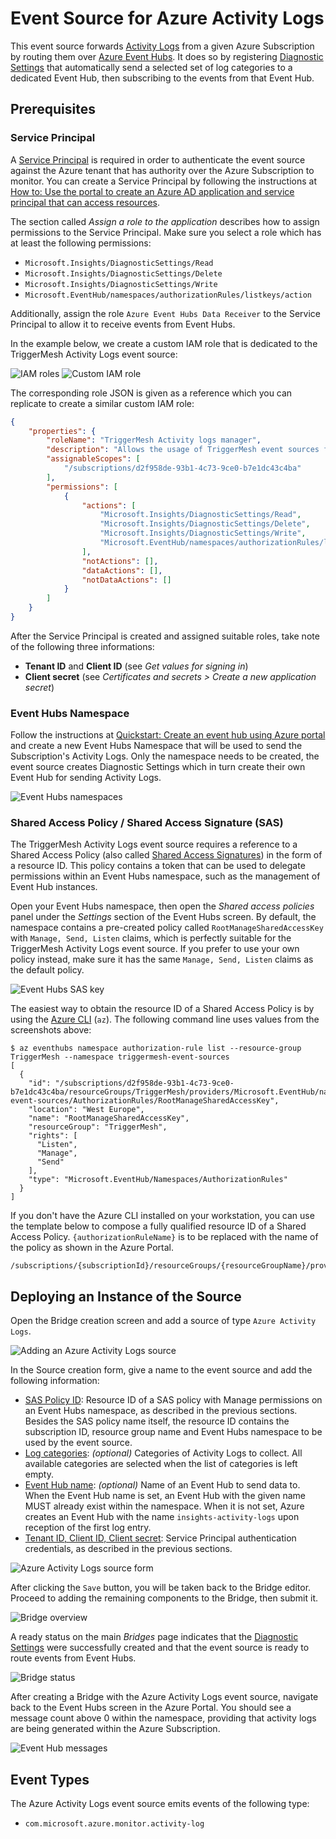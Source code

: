 # Event Source for Azure Activity Logs

This event source forwards [Activity Logs][activity-logs] from a given Azure Subscription by routing them over [Azure
Event Hubs][eventhubs]. It does so by registering [Diagnostic Settings][diag-settings] that automatically send a
selected set of log categories to a dedicated Event Hub, then subscribing to the events from that Event Hub.

## Prerequisites

### Service Principal

A [Service Principal][sp] is required in order to authenticate the event source against the Azure tenant that has
authority over the Azure Subscription to monitor. You can create a Service Principal by following the instructions at
[How to: Use the portal to create an Azure AD application and service principal that can access resources][sp-create].

The section called _Assign a role to the application_ describes how to assign permissions to the Service Principal. Make
sure you select a role which has at least the following permissions:

- `Microsoft.Insights/DiagnosticSettings/Read`
- `Microsoft.Insights/DiagnosticSettings/Delete`
- `Microsoft.Insights/DiagnosticSettings/Write`
- `Microsoft.EventHub/namespaces/authorizationRules/listkeys/action`

Additionally, assign the role `Azure Event Hubs Data Receiver` to the Service Principal to allow it to receive events
from Event Hubs.

In the example below, we create a custom IAM role that is dedicated to the TriggerMesh Activity Logs event source:

![IAM roles](../images/azureactivitylogs-source/iam-1.png)
![Custom IAM role](../images/azureactivitylogs-source/iam-2.png)

The corresponding role JSON is given as a reference which you can replicate to create a similar custom IAM role:

```json
{
    "properties": {
        "roleName": "TriggerMesh Activity logs manager",
        "description": "Allows the usage of TriggerMesh event sources for Azure Activity Logs.",
        "assignableScopes": [
            "/subscriptions/d2f958de-93b1-4c73-9ce0-b7e1dc43c4ba"
        ],
        "permissions": [
            {
                "actions": [
                    "Microsoft.Insights/DiagnosticSettings/Read",
                    "Microsoft.Insights/DiagnosticSettings/Delete",
                    "Microsoft.Insights/DiagnosticSettings/Write",
                    "Microsoft.EventHub/namespaces/authorizationRules/listkeys/action"
                ],
                "notActions": [],
                "dataActions": [],
                "notDataActions": []
            }
        ]
    }
}
```

After the Service Principal is created and assigned suitable roles, take note of the following three informations:

* **Tenant ID** and **Client ID** (see _Get values for signing in_)
* **Client secret** (see _Certificates and secrets > Create a new application secret_)

### Event Hubs Namespace

Follow the instructions at [Quickstart: Create an event hub using Azure portal][eventhubs-create] and create a new Event
Hubs Namespace that will be used to send the Subscription's Activity Logs. Only the namespace needs to be created, the
event source creates Diagnostic Settings which in turn create their own Event Hub for sending Activity Logs.

![Event Hubs namespaces](../images/azureactivitylogs-source/eventhubs-ns.png)

### Shared Access Policy / Shared Access Signature (SAS)

The TriggerMesh Activity Logs event source requires a reference to a Shared Access Policy (also called [Shared Access
Signatures][sas]) in the form of a resource ID. This policy contains a token that can be used to delegate permissions
within an Event Hubs namespace, such as the management of Event Hub instances.

Open your Event Hubs namespace, then open the _Shared access policies_ panel under the _Settings_ section of the Event
Hubs screen. By default, the namespace contains a pre-created policy called `RootManageSharedAccessKey` with `Manage,
Send, Listen` claims, which is perfectly suitable for the TriggerMesh Activity Logs event source. If you prefer to use
your own policy instead, make sure it has the same `Manage, Send, Listen` claims as the default policy.

![Event Hubs SAS key](../images/azureactivitylogs-source/eventhubs-sas-key.png)

The easiest way to obtain the resource ID of a Shared Access Policy is by using the [Azure CLI][azure-cli] (`az`). The
following command line uses values from the screenshots above:

```console
$ az eventhubs namespace authorization-rule list --resource-group TriggerMesh --namespace triggermesh-event-sources
[
  {
    "id": "/subscriptions/d2f958de-93b1-4c73-9ce0-b7e1dc43c4ba/resourceGroups/TriggerMesh/providers/Microsoft.EventHub/namespaces/triggermesh-event-sources/AuthorizationRules/RootManageSharedAccessKey",
    "location": "West Europe",
    "name": "RootManageSharedAccessKey",
    "resourceGroup": "TriggerMesh",
    "rights": [
      "Listen",
      "Manage",
      "Send"
    ],
    "type": "Microsoft.EventHub/Namespaces/AuthorizationRules"
  }
]
```

If you don't have the Azure CLI installed on your workstation, you can use the template below to compose a fully
qualified resource ID of a Shared Access Policy. `{authorizationRuleName}` is to be replaced with the name of the policy
as shown in the Azure Portal.

```
/subscriptions/{subscriptionId}/resourceGroups/{resourceGroupName}/providers/Microsoft.EventHub/namespaces/{namespaceName}/authorizationRules/{authorizationRuleName}
```

## Deploying an Instance of the Source

Open the Bridge creation screen and add a source of type `Azure Activity Logs`.

![Adding an Azure Activity Logs source](../images/azureactivitylogs-source/create-bridge-1.png)

In the Source creation form, give a name to the event source and add the following information:

* [SAS Policy ID][sas-policy]: Resource ID of a SAS policy with Manage permissions on an Event Hubs namespace, as
  described in the previous sections. Besides the SAS policy name itself, the resource ID contains the subscription ID,
  resource group name and Event Hubs namespace to be used by the event source.
* [Log categories][log-categories]: _(optional)_ Categories of Activity Logs to collect. All available categories are
  selected when the list of categories is left empty.
* [Event Hub name][eventhubs-create]: _(optional)_ Name of an Event Hub to send data to. When the Event Hub name is
  set, an Event Hub with the given name MUST already exist within the namespace. When it is not set, Azure creates an
  Event Hub with the name `insights-activity-logs` upon reception of the first log entry.
* [Tenant ID, Client ID, Client secret][sp-create]: Service Principal authentication credentials, as described in the
  previous sections.

![Azure Activity Logs source form](../images/azureactivitylogs-source/create-bridge-2.png)

After clicking the `Save` button, you will be taken back to the Bridge editor. Proceed to adding the remaining
components to the Bridge, then submit it.

![Bridge overview](../images/azureactivitylogs-source/create-bridge-3.png)

A ready status on the main _Bridges_ page indicates that the [Diagnostic Settings][diag-settings] were successfully
created and that the event source is ready to route events from Event Hubs.

![Bridge status](../images/bridge-status-green.png)

After creating a Bridge with the Azure Activity Logs event source, navigate back to the Event Hubs screen in the Azure
Portal. You should see a message count above 0 within the namespace, providing that activity logs are being generated
within the Azure Subscription.

![Event Hub messages](../images/azureactivitylogs-source/eventhub-1.png)

## Event Types

The Azure Activity Logs event source emits events of the following type:

* `com.microsoft.azure.monitor.activity-log`

[activity-logs]: https://docs.microsoft.com/en-us/azure/azure-monitor/platform/activity-log
[diag-settings]: https://docs.microsoft.com/en-us/azure/azure-monitor/platform/diagnostic-settings

[sp]: https://docs.microsoft.com/en-us/azure/active-directory/develop/app-objects-and-service-principals
[sp-create]: https://docs.microsoft.com/en-us/azure/active-directory/develop/howto-create-service-principal-portal

[eventhubs]: https://docs.microsoft.com/en-us/azure/event-hubs/
[eventhubs-create]: https://docs.microsoft.com/en-us/azure/event-hubs/event-hubs-create

[azure-cli]: https://docs.microsoft.com/en-us/cli/azure
[sas]: https://docs.microsoft.com/en-us/azure/storage/common/storage-sas-overview

[sas-policy]: https://docs.microsoft.com/en-us/azure/event-hubs/authorize-access-shared-access-signature
[log-categories]: https://docs.microsoft.com/en-us/azure/azure-monitor/platform/activity-log-schema#categories
